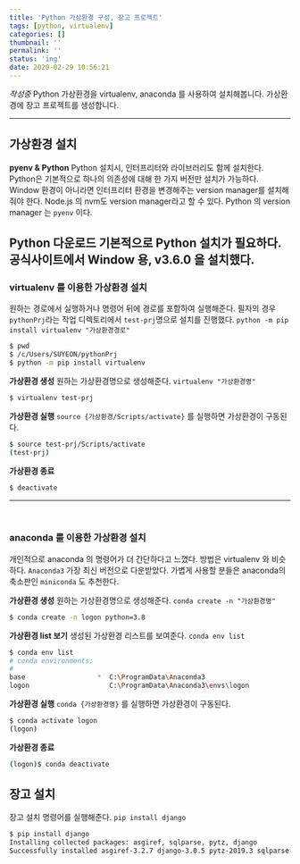 ```yaml
---
title: 'Python 가상환경 구성, 장고 프로젝트'
tags: [python, virtualenv]
categories: []
thumbnail: ''
permalink: ''
status: 'ing'
date: 2020-02-29 10:56:21
---
```


_작성중_
Python 가상환경을 virtualenv, anaconda 를 사용하여 설치해봅니다.
가상환경에 장고 프로젝트를 생성합니다.
<!-- excerpt -->
<!-- toc -->

---

## 가상환경 설치

__pyenv & Python__
Python 설치시, 인터프리터와 라이브러리도 함께 설치한다.
Python은 기본적으로 하나의 의존성에 대해 한 가지 버전만 설치가 가능하다.
Window 환경이 아니라면 인터프리터 환경을 변경해주는 version manager를 설치해줘야 한다. Node.js 의 nvm도 version manager라고 할 수 있다.
Python 의 version manager 는 `pyenv` 이다.

__Python 다운로드__
기본적으로 Python 설치가 필요하다.
공식사이트에서 Window 용, v3.6.0 을 설치했다.
---

### virtualenv 를 이용한 가상환경 설치
원하는 경로에서 실행하거나 명령어 뒤에 경로를 포함하여 실행해준다. 
필자의 경우 `pythonPrj`라는 작업 디렉토리에서 `test-prj`명으로 설치를 진행했다.
`python -m pip install virtualenv "가상환경경로"`

```bash
$ pwd
$ /c/Users/SUYEON/pythonPrj
$ python -m pip install virtualenv
```

__가상환경 생성__
원하는 가상환경명으로 생성해준다.
`virtualenv "가상환경명"`

```bash
$ virtualenv test-prj
```

__가상환경 실행__
`source {가상환경/Scripts/activate}` 를 실행하면 가상환경이 구동된다.

```bash
$ source test-prj/Scripts/activate
(test-prj)
```
__가상환경 종료__
```bash
$ deactivate
```
---

<br/>

### anaconda 를 이용한 가상환경 설치
개인적으로 anaconda 의 명령어가 더 간단하다고 느꼈다.
방법은 virtualenv 와 비슷하다. `Anaconda3` 가장 최신 버전으로 다운받았다.
가볍게 사용할 분들은 anaconda의 축소판인 `miniconda` 도 추천한다.

__가상환경 생성__
원하는 가상환경명으로 생성해준다.
`conda create -n "가상환경명"`

```bash
$ conda create -n logon python=3.8
```
__가상환경 list 보기__
생성된 가상환경 리스트를 보여준다.
`conda env list`

```bash
$ conda env list
# conda environments:
#
base                  *  C:\ProgramData\Anaconda3
logon                    C:\ProgramData\Anaconda3\envs\logon
```

__가상환경 실행__
`conda {가상환경명}` 를 실행하면 가상환경이 구동된다.

```bash
$ conda activate logon
(logon)
```
__가상환경 종료__
```bash
(logon)$ conda deactivate
```

## 장고 설치

장고 설치 명령어를 실행해준다.
`pip install django`

```bash
$ pip install django
Installing collected packages: asgiref, sqlparse, pytz, django
Successfully installed asgiref-3.2.7 django-3.0.5 pytz-2019.3 sqlparse-0.3.1
```
